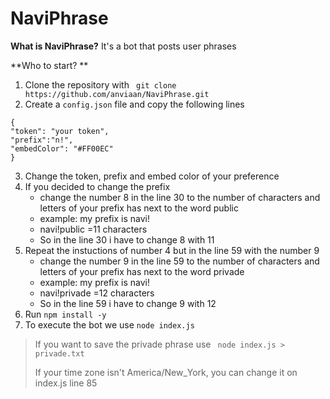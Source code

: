 

# NaviPhrase

 **What is NaviPhrase?**
It's a bot that posts user phrases 

**Who to start? **

 1. Clone the repository with 
 ``` git clone https://github.com/anviaan/NaviPhrase.git```
 2. Create a ``config.json`` file and copy the following lines
 ```
 {
"token": "your token",
"prefix":"n!", 
"embedColor": "#FF00EC"
}
```
3. Change the token, prefix and embed color of your preference
4. If you decided to change the prefix 
	-  change the number 8 in the line 30 to the number of characters and letters of your prefix has next to the word public
	- example: my prefix is navi!
	- navi!public =11 characters
	- So in the line 30 i have to change 8 with 11
5. Repeat the instuctions of number 4 but in the line 59 with the number 9 
	-  change the number 9 in the line 59 to the number of characters and letters of your prefix has next to the word privade
	- example: my prefix is navi!
	- navi!privade =12 characters
	- So in the line 59 i have to change 9 with 12 
6. Run  ``` npm install -y ```
7. To execute the bot we use  ``` node index.js ```

>If you want to save the privade phrase use ``` node index.js > privade.txt```
>
> If your time zone isn't America/New_York, you can change it on index.js line 85


